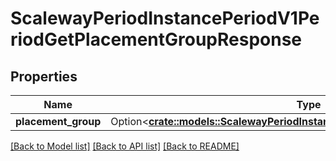 # ScalewayPeriodInstancePeriodV1PeriodGetPlacementGroupResponse

## Properties

Name | Type | Description | Notes
------------ | ------------- | ------------- | -------------
**placement_group** | Option<[**crate::models::ScalewayPeriodInstancePeriodV1PeriodPlacementGroup**](scaleway.instance.v1.PlacementGroup.md)> |  | [optional]

[[Back to Model list]](../README.md#documentation-for-models) [[Back to API list]](../README.md#documentation-for-api-endpoints) [[Back to README]](../README.md)


